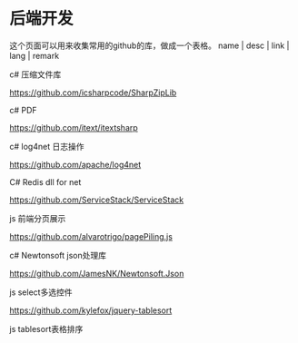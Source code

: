 # 后端开发

这个页面可以用来收集常用的github的库，做成一个表格。
name | desc | link | lang | remark

c# 压缩文件库 

https://github.com/icsharpcode/SharpZipLib


c# PDF

https://github.com/itext/itextsharp

c# log4net 日志操作

https://github.com/apache/log4net

C# Redis dll for net

https://github.com/ServiceStack/ServiceStack

js 前端分页展示

https://github.com/alvarotrigo/pagePiling.js

c# Newtonsoft json处理库

https://github.com/JamesNK/Newtonsoft.Json

js select多选控件

https://github.com/kylefox/jquery-tablesort

js tablesort表格排序

